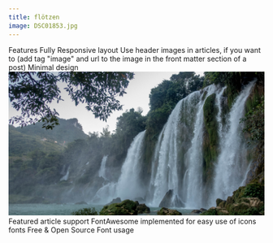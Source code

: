```yaml
---
title: flötzen
image: DSC01853.jpg
---
```


Features
Fully Responsive layout
Use header images in articles, if you want to (add tag "image" and url to the image in the front matter section of a post)
Minimal design
![](DSC01186.jpg)
Featured article support
FontAwesome implemented for easy use of icons fonts
Free & Open Source Font usage